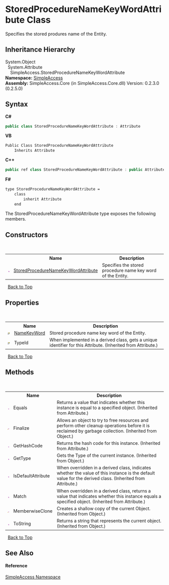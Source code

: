 # StoredProcedureNameKeyWordAttribute Class
 

Specifies the stored produres name of the Entity.


## Inheritance Hierarchy
System.Object<br />&nbsp;&nbsp;System.Attribute<br />&nbsp;&nbsp;&nbsp;&nbsp;SimpleAccess.StoredProcedureNameKeyWordAttribute<br />
**Namespace:**&nbsp;<a href="N_SimpleAccess">SimpleAccess</a><br />**Assembly:**&nbsp;SimpleAccess.Core (in SimpleAccess.Core.dll) Version: 0.2.3.0 (0.2.5.0)

## Syntax

**C#**<br />
``` C#
public class StoredProcedureNameKeyWordAttribute : Attribute
```

**VB**<br />
``` VB
Public Class StoredProcedureNameKeyWordAttribute
	Inherits Attribute
```

**C++**<br />
``` C++
public ref class StoredProcedureNameKeyWordAttribute : public Attribute
```

**F#**<br />
``` F#
type StoredProcedureNameKeyWordAttribute =  
    class
        inherit Attribute
    end
```

The StoredProcedureNameKeyWordAttribute type exposes the following members.


## Constructors
&nbsp;<table><tr><th></th><th>Name</th><th>Description</th></tr><tr><td>![Public method](media/pubmethod.gif "Public method")</td><td><a href="M_SimpleAccess_StoredProcedureNameKeyWordAttribute__ctor">StoredProcedureNameKeyWordAttribute</a></td><td>
Specifies the stored procedure name key word of the Entity.</td></tr></table>&nbsp;
<a href="#storedprocedurenamekeywordattribute-class">Back to Top</a>

## Properties
&nbsp;<table><tr><th></th><th>Name</th><th>Description</th></tr><tr><td>![Public property](media/pubproperty.gif "Public property")</td><td><a href="P_SimpleAccess_StoredProcedureNameKeyWordAttribute_NameKeyWord">NameKeyWord</a></td><td>
Stored procedure name key word of the Entity.</td></tr><tr><td>![Public property](media/pubproperty.gif "Public property")</td><td>TypeId</td><td>
When implemented in a derived class, gets a unique identifier for this Attribute.
 (Inherited from Attribute.)</td></tr></table>&nbsp;
<a href="#storedprocedurenamekeywordattribute-class">Back to Top</a>

## Methods
&nbsp;<table><tr><th></th><th>Name</th><th>Description</th></tr><tr><td>![Public method](media/pubmethod.gif "Public method")</td><td>Equals</td><td>
Returns a value that indicates whether this instance is equal to a specified object.
 (Inherited from Attribute.)</td></tr><tr><td>![Protected method](media/protmethod.gif "Protected method")</td><td>Finalize</td><td>
Allows an object to try to free resources and perform other cleanup operations before it is reclaimed by garbage collection.
 (Inherited from Object.)</td></tr><tr><td>![Public method](media/pubmethod.gif "Public method")</td><td>GetHashCode</td><td>
Returns the hash code for this instance.
 (Inherited from Attribute.)</td></tr><tr><td>![Public method](media/pubmethod.gif "Public method")</td><td>GetType</td><td>
Gets the Type of the current instance.
 (Inherited from Object.)</td></tr><tr><td>![Public method](media/pubmethod.gif "Public method")</td><td>IsDefaultAttribute</td><td>
When overridden in a derived class, indicates whether the value of this instance is the default value for the derived class.
 (Inherited from Attribute.)</td></tr><tr><td>![Public method](media/pubmethod.gif "Public method")</td><td>Match</td><td>
When overridden in a derived class, returns a value that indicates whether this instance equals a specified object.
 (Inherited from Attribute.)</td></tr><tr><td>![Protected method](media/protmethod.gif "Protected method")</td><td>MemberwiseClone</td><td>
Creates a shallow copy of the current Object.
 (Inherited from Object.)</td></tr><tr><td>![Public method](media/pubmethod.gif "Public method")</td><td>ToString</td><td>
Returns a string that represents the current object.
 (Inherited from Object.)</td></tr></table>&nbsp;
<a href="#storedprocedurenamekeywordattribute-class">Back to Top</a>

## See Also


#### Reference
<a href="N_SimpleAccess">SimpleAccess Namespace</a><br />